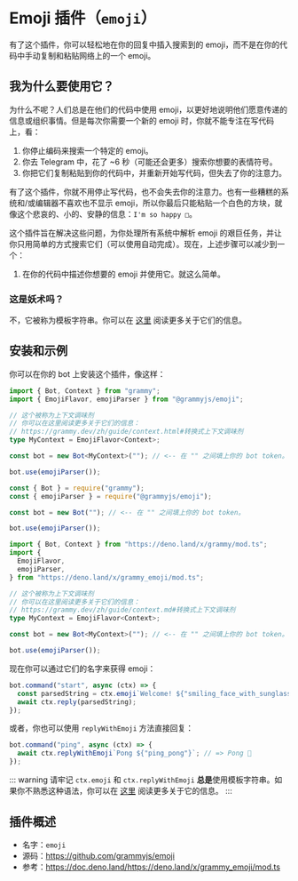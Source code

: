 # Emoji 插件（`emoji`）

有了这个插件，你可以轻松地在你的回复中插入搜索到的 emoji，而不是在你的代码中手动复制和粘贴网络上的一个 emoji。

## 我为什么要使用它？

为什么不呢？人们总是在他们的代码中使用 emoji，以更好地说明他们愿意传递的信息或组织事情。但是每次你需要一个新的 emoji 时，你就不能专注在写代码上，看：

1. 你停止编码来搜索一个特定的 emoji。
2. 你去 Telegram 中，花了 ~6 秒（可能还会更多）搜索你想要的表情符号。
3. 你把它们复制粘贴到你的代码中，并重新开始写代码，但失去了你的注意力。

有了这个插件，你就不用停止写代码，也不会失去你的注意力。也有一些糟糕的系统和/或编辑器不喜欢也不显示 emoji，所以你最后只能粘贴一个白色的方块，就像这个悲哀的、小的、安静的信息：`I'm so happy □`。

这个插件旨在解决这些问题，为你处理所有系统中解析 emoji 的艰巨任务，并让你只用简单的方式搜索它们（可以使用自动完成）。现在，上述步骤可以减少到一个：

1. 在你的代码中描述你想要的 emoji 并使用它。就这么简单。

### 这是妖术吗？

不，它被称为模板字符串。你可以在 [这里](https://developer.mozilla.org/zh-CN/docs/Web/JavaScript/Reference/Template_literals) 阅读更多关于它们的信息。

## 安装和示例

你可以在你的 bot 上安装这个插件，像这样：

<CodeGroup>
  <CodeGroupItem title="TypeScript" active>

```ts
import { Bot, Context } from "grammy";
import { EmojiFlavor, emojiParser } from "@grammyjs/emoji";

// 这个被称为上下文调味剂
// 你可以在这里阅读更多关于它们的信息：
// https://grammy.dev/zh/guide/context.html#转换式上下文调味剂
type MyContext = EmojiFlavor<Context>;

const bot = new Bot<MyContext>(""); // <-- 在 "" 之间填上你的 bot token。

bot.use(emojiParser());
```

</CodeGroupItem>
  <CodeGroupItem title="JavaScript">

```js
const { Bot } = require("grammy");
const { emojiParser } = require("@grammyjs/emoji");

const bot = new Bot(""); // <-- 在 "" 之间填上你的 bot token。

bot.use(emojiParser());
```

</CodeGroupItem>
  <CodeGroupItem title="Deno">

```ts
import { Bot, Context } from "https://deno.land/x/grammy/mod.ts";
import {
  EmojiFlavor,
  emojiParser,
} from "https://deno.land/x/grammy_emoji/mod.ts";

// 这个被称为上下文调味剂
// 你可以在这里阅读更多关于它们的信息：
// https://grammy.dev/zh/guide/context.md#转换式上下文调味剂
type MyContext = EmojiFlavor<Context>;

const bot = new Bot<MyContext>(""); // <-- 在 "" 之间填上你的 bot token。

bot.use(emojiParser());
```

</CodeGroupItem>
</CodeGroup>

现在你可以通过它们的名字来获得 emoji：

```js
bot.command("start", async (ctx) => {
  const parsedString = ctx.emoji`Welcome! ${"smiling_face_with_sunglasses"}`; // => Welcome! 😎
  await ctx.reply(parsedString);
});
```

或者，你也可以使用 `replyWithEmoji` 方法直接回复：

```js
bot.command("ping", async (ctx) => {
  await ctx.replyWithEmoji`Pong ${"ping_pong"}`; // => Pong 🏓
});
```

::: warning 请牢记
`ctx.emoji` 和 `ctx.replyWithEmoji` **总是**使用模板字符串。如果你不熟悉这种语法，你可以在 [这里](https://developer.mozilla.org/zh-CN/docs/Web/JavaScript/Reference/Template_literals) 阅读更多关于它的信息。
:::

## 插件概述

- 名字：`emoji`
- 源码：<https://github.com/grammyjs/emoji>
- 参考：<https://doc.deno.land/https://deno.land/x/grammy_emoji/mod.ts>
